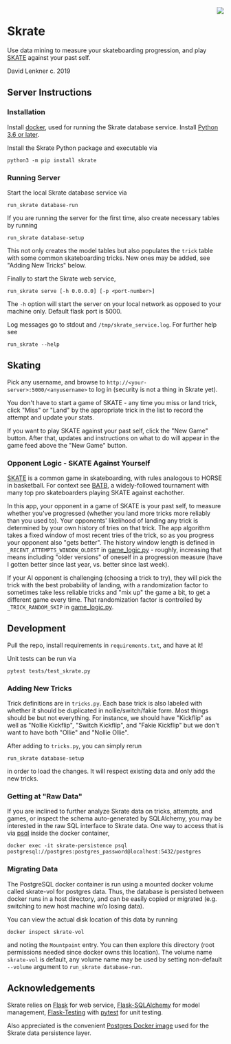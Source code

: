 <img align="right" src="skrate/static/favicon.ico">

# Skrate

Use data mining to measure your skateboarding progression, and play
[SKATE](https://en.wikipedia.org/wiki/Game_of_Skate) against your past self.

David Lenkner
c. 2019

## Server Instructions

### Installation

Install [docker](https://docs.docker.com/install/linux/docker-ce/ubuntu/), used for running the
Skrate database service. Install [Python 3.6 or later](https://www.python.org/downloads/).

Install the Skrate Python package and executable via

	python3 -m pip install skrate

### Running Server

Start the local Skrate database service via

	run_skrate database-run

If you are running the server for the first time, also create necessary tables by running

	run_skrate database-setup

This not only creates the model tables but also populates the `trick` table with some common
skateboarding tricks. New ones may be added, see "Adding New Tricks" below.

Finally to start the Skrate web service,

	run_skrate serve [-h 0.0.0.0] [-p <port-number>]

The `-h` option will start the server on your local network as opposed to your machine only.
Default flask port is 5000.

Log messages go to stdout and `/tmp/skrate_service.log`. For further help see

	run_skrate --help

## Skating

Pick any username, and browse to `http://<your-server>:5000/<anyusername>` to log in (security is not a
thing in Skrate yet).

You don't have to start a game of SKATE - any time you miss or land trick, click "Miss" or "Land" by
the appropriate trick in the list to record the attempt and update your stats.

If you want to play SKATE against your past self, click the "New Game" button. After that, updates
and instructions on what to do will appear in the game feed above the "New Game" button.

### Opponent Logic - SKATE Against Yourself

[SKATE](https://en.wikipedia.org/wiki/Game_of_Skate) is a common game in skateboarding, with rules
analogous to HORSE in basketball. For context see [BATB](https://theberrics.com/battle-at-the-berrics),
a widely-followed tournament with many top pro skateboarders playing SKATE against eachother.

In this app, your opponent in a game of SKATE is your past self, to measure whether you've progressed
(whether you land more tricks more reliably than you used to). Your opponents' likelihood of landing
any trick is determined by your own history of tries on that trick. The app algorithm takes a fixed
window of most recent tries of the trick, so as you progress your opponent also "gets better". The history
window length is defined in `_RECENT_ATTEMPTS_WINDOW_OLDEST` in [game\_logic.py](skrate/game_logic.py) -
roughly, increasing that means including "older versions" of oneself in a progression measure (have I
gotten better since last year, vs. better since last week).

If your AI opponent is challenging (choosing a trick to try), they will pick the trick with the best
probability of landing, with a randomization factor to sometimes take less reliable tricks and "mix up"
the game a bit, to get a different game every time. That randomization factor is controlled by
`_TRICK_RANDOM_SKIP` in [game\_logic.py](skrate/game_logic.py).

## Development

Pull the repo, install requirements in `requirements.txt`, and have at it!

Unit tests can be run via

	pytest tests/test_skrate.py
 
### Adding New Tricks

Trick definitions are in `tricks.py`. Each base trick is also labeled with whether it should be
duplicated in nollie/switch/fakie form. Most things should be but not everything. For instance,
we should have "Kickflip" as well as "Nollie Kickflip", "Switch Kickflip", and "Fakie Kickflip"
but we don't want to have both "Ollie" and "Nollie Ollie".

After adding to `tricks.py`, you can simply rerun

	run_skrate database-setup

in order to load the changes. It will respect existing data and only add the new tricks.

### Getting at "Raw Data"

If you are inclined to further analyze Skrate data on tricks, attempts, and games, or
inspect the schema auto-generated by SQLAlchemy, you may be interested in the raw SQL interface
to Skrate data. One way to access that is via 
[psql](http://www.postgresqltutorial.com/install-postgresql/) inside the docker container,

	docker exec -it skrate-persistence psql postgresql://postgres:postgres_password@localhost:5432/postgres

### Migrating Data

The PostgreSQL docker container is run using a mounted docker volume called skrate-vol for postgres
data. Thus, the database is persisted between docker runs in a host directory, and can be easily
copied or migrated (e.g. switching to new host machine w/o losing data).

You can view the actual disk location of this data by running

	docker inspect skrate-vol

and noting the `Mountpoint` entry. You can then explore this directory (root permissions needed
since docker owns this location). The volume name `skrate-vol` is default, any volume name may
be used by setting non-default `--volume` argument to `run_skrate database-run`.

## Acknowledgements

Skrate relies on [Flask](https://www.palletsprojects.com/p/flask/) for web service,
[Flask-SQLAlchemy](https://flask-sqlalchemy.palletsprojects.com/en/2.x/) for model management,
[Flask-Testing](https://pythonhosted.org/Flask-Testing/) with
[pytest](https://docs.pytest.org/en/latest/) for unit testing.

Also appreciated is the convenient [Postgres Docker image](https://hub.docker.com/_/postgres)
used for the Skrate data persistence layer.
